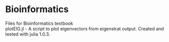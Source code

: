 # Bioinformatics
Files for Bioinformatics textbook  
plotEIG.jl - A script to plot eigenvectors from eigenstrat output.  Created and tested with julia 1.0.3.
